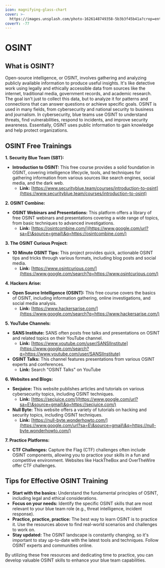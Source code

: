 ```yaml
---
icon: magnifying-glass-chart
cover: >-
  https://images.unsplash.com/photo-1626148749358-5b3b3f45b41a?crop=entropy&cs=srgb&fm=jpg&ixid=M3wxOTcwMjR8MHwxfHNlYXJjaHwyfHxkZXRlY3RpdmV8ZW58MHx8fHwxNzM5NTEwMDAzfDA&ixlib=rb-4.0.3&q=85
coverY: -77
---
```


# OSINT

## What is OSINT?

Open-source intelligence, or OSINT, involves gathering and analyzing publicly available information to produce useful insights. It's like detective work using legally and ethically accessible data from sources like the internet, traditional media, government records, and academic research. The goal isn't just to collect this data, but to analyze it for patterns and connections that can answer questions or achieve specific goals. OSINT is used in many fields, from cybersecurity and national security to business and journalism. In cybersecurity, blue teams use OSINT to understand threats, find vulnerabilities, respond to incidents, and improve security awareness. Essentially, OSINT uses public information to gain knowledge and help protect organizations.

## OSINT Free Trainings

**1. Security Blue Team (SBT):**

* **Introduction to OSINT:** This free course provides a solid foundation in OSINT, covering intelligence lifecycle, tools, and techniques for gathering information from various sources like search engines, social media, and the dark web.
  * **Link:** [https://www.securityblue.team/courses/introduction-to-osint](https://www.securityblue.team/courses/introduction-to-osint)

**2. OSINT Combine:**

* **OSINT Webinars and Presentations:** This platform offers a library of free OSINT webinars and presentations covering a wide range of topics, from basic techniques to advanced investigations.
  * **Link:** [https://osintcombine.com/](https://www.google.com/url?sa=E\&source=gmail\&q=https://osintcombine.com/)

**3. The OSINT Curious Project:**

* **10 Minute OSINT Tips:** This project provides quick, actionable OSINT tips and tricks through various formats, including blog posts and social media.
  * **Link:** [https://www.osintcurious.com/](https://www.google.com/search?q=https://www.osintcurious.com/)

**4. Hackers Arise:**

* **Open Source Intelligence (OSINT):** This free course covers the basics of OSINT, including information gathering, online investigations, and social media analysis.
  * **Link:** [https://www.hackersarise.com/](https://www.google.com/search?q=https://www.hackersarise.com/)

**5. YouTube Channels:**

* **SANS Institute:** SANS often posts free talks and presentations on OSINT and related topics on their YouTube channel.
  * **Link:** [https://www.youtube.com/user/SANSIInstitute](https://www.google.com/search?q=https://www.youtube.com/user/SANSIInstitute)
* **OSINT Talks:** This channel features presentations from various OSINT experts and conferences.
  * **Link:** Search "OSINT Talks" on YouTube

**6. Websites and Blogs:**

* **Secjuice:** This website publishes articles and tutorials on various cybersecurity topics, including OSINT techniques.
  * **Link:** [https://secjuice.com/](https://www.google.com/url?sa=E\&source=gmail\&q=https://secjuice.com/)
* **Null Byte:** This website offers a variety of tutorials on hacking and security topics, including OSINT techniques.
  * **Link:** [https://null-byte.wonderhowto.com/](https://www.google.com/url?sa=E\&source=gmail\&q=https://null-byte.wonderhowto.com/)

**7. Practice Platforms:**

* **CTF Challenges:** Capture the Flag (CTF) challenges often include OSINT components, allowing you to practice your skills in a fun and competitive environment. Websites like HackTheBox and OverTheWire offer CTF challenges.

## Tips for Effective OSINT Training

* **Start with the basics:** Understand the fundamental principles of OSINT, including legal and ethical considerations.
* **Focus on your needs:** Identify the specific OSINT skills that are most relevant to your blue team role (e.g., threat intelligence, incident response).
* **Practice, practice, practice:** The best way to learn OSINT is to practice it. Use the resources above to find real-world scenarios and challenges to work on.
* **Stay updated:** The OSINT landscape is constantly changing, so it's important to stay up-to-date with the latest tools and techniques. Follow OSINT experts and communities online.

By utilizing these free resources and dedicating time to practice, you can develop valuable OSINT skills to enhance your blue team capabilities.
